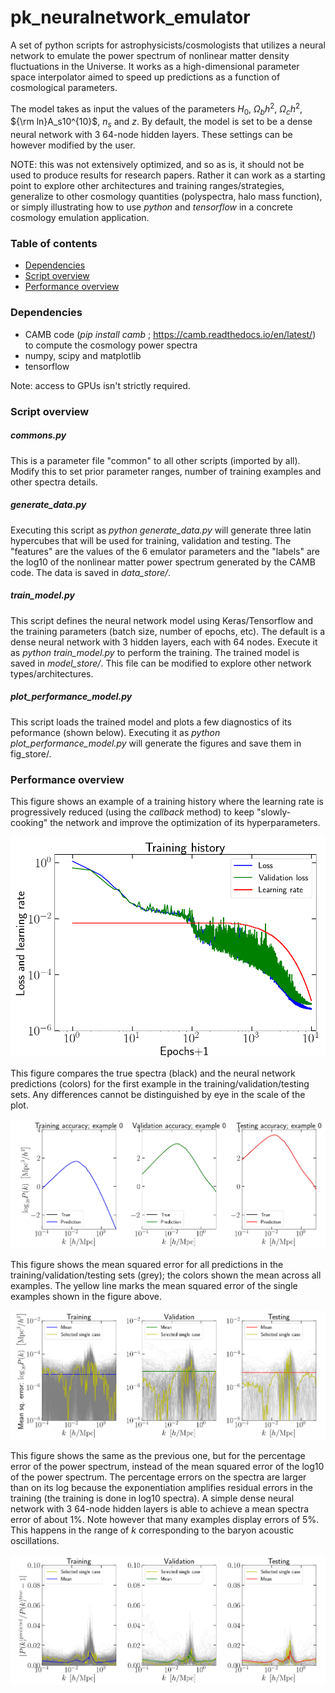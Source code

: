# pk_neuralnetwork_emulator
A set of python scripts for astrophysicists/cosmologists that utilizes a neural network to emulate the power spectrum of nonlinear matter density fluctuations in the Universe. It works as a high-dimensional parameter space interpolator aimed to speed up predictions as a function of cosmological parameters.

The model takes as input the values of the parameters $H_0$, $\Omega_b h^2$, $\Omega_c h^2$, ${\rm ln}A_s10^{10}$, $n_s$ and $z$. By default, the model is set to be a dense neural network with 3 64-node hidden layers. These settings can be however modified by the user.

NOTE: this was not extensively optimized, and so as is, it should not be used to produce results for research papers. Rather it can work as a starting point to explore other architectures and training ranges/strategies, generalize to other cosmology quantities (polyspectra, halo mass function), or simply illustrating how to use *python* and *tensorflow* in a concrete cosmology emulation application.

### Table of contents
- [Dependencies](#dependencies)
- [Script overview](#script-overview)
- [Performance overview](#performance-overview)

### Dependencies

- CAMB code (*pip install camb* ; https://camb.readthedocs.io/en/latest/) to compute the cosmology power spectra
- numpy, scipy and matplotlib
- tensorflow

Note: access to GPUs isn't strictly required.

### Script overview

##### commons.py
This is a parameter file "common" to all other scripts (imported by all). Modify this to set prior parameter ranges, number of training examples and other spectra details.

##### generate_data.py
Executing this script as *python generate_data.py* will generate three latin hypercubes that will be used for training, validation and testing. The "features" are the values of the 6 emulator parameters and the "labels" are the log10 of the nonlinear matter power spectrum generated by the CAMB code. The data is saved in *data_store/*.

##### train_model.py
This script defines the neural network model using Keras/Tensorflow and the training parameters (batch size, number of epochs, etc). The default is a dense neural network with 3 hidden layers, each with 64 nodes. Execute it as *python train_model.py* to perform the training. The trained model is saved in *model_store/*. This file can be modified to explore other network types/architectures.

##### plot_performance_model.py
This script loads the trained model and plots a few diagnostics of its peformance (shown below). Executing it as *python plot_performance_model.py* will generate the figures and save them in fig_store/.

### Performance overview

This figure shows an example of a training history where the learning rate is progressively reduced (using the *callback* method) to keep "slowly-cooking" the network and improve the optimization of its hyperparameters. 

![](./fig_store/fig_training_history.png)

This figure compares the true spectra (black) and the neural network predictions (colors) for the first example in the training/validation/testing sets. Any differences cannot be distinguished by eye in the scale of the plot.

![](./fig_store/fig_diagnostic_single_case.png)

This figure shows the mean squared error for all predictions in the training/validation/testing sets (grey); the colors shown the mean across all examples. The yellow line marks the mean squared error of the single examples shown in the figure above.

![](./fig_store/fig_diagnostic_logspectra_mean_squared_error.png)

This figure shows the same as the previous one, but for the percentage error of the power spectrum, instead of the mean squared error of the log10 of the power spectrum. The percentage errors on the spectra are larger than on its log because the exponentiation amplifies residual errors in the training (the training is done in log10 spectra). A simple dense neural network with 3 64-node hidden layers is able to achieve a mean spectra error of about 1%. Note however that many examples display errors of 5%. This happens in the range of $k$ corresponding to the baryon acoustic oscillations.

![](./fig_store/fig_diagnostic_spectra_relative_difference.png)
